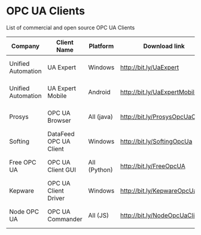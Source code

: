 # OPC UA Clients
List of commercial and open source OPC UA Clients

| Company                | Client Name            | Platform     |  Download link                  | Last version        |
|------------------------|------------------------|--------------|---------------------------------|---------------------|
| Unified Automation     | UA Expert              | Windows      | http://bit.ly/UaExpert          | 1.5.1  (2019-02-26) |
| Unified Automation     | UA Expert Mobile       | Android      | http://bit.ly/UaExpertMobile    | 1.1.0  (2015-12-14) |
| Prosys                 | OPC UA Browser         | All (java)   | http://bit.ly/ProsysOpcUaClient | 4.0.6  (2020-11-13) |
| Softing                | DataFeed OPC UA Client | Windows      | http://bit.ly/SoftingOpcUa      | 2.0.0  (2018-07-31) |
| Free OPC UA            | OPC UA Client GUI      | All (Python) | http://bit.ly/FreeOpcUA         | 0.8.0  (2018-06-20) |
| Kepware                | OPC UA Client Driver   | Windows      | http://bit.ly/KepwareOpcUa      | ???                 |
| Node OPC UA            | OPC UA Commander       | All (JS)     | http://bit.ly/NodeOpcUaClient   | 0.12.1 (2021-04-11) |

